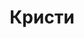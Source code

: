 ---
title: "Кристи"
description: "Русская девушка эскорт, с тонкой талией и пышными округлостями, предлагает свои услуги уверенным в себе мужчинам, которые жаждут страстного общения. Вы проведете время безусловно в приятном обществе, так как я девушка образованная, могу красиво одеваться и обладаю мягким характером.
 

Я люблю путешествия и считаю спорт неотъемлемой частью своей жизни. Кроме русского, знаю английский язык в достаточной мере, чтобы поддержать разговор с иностранцем. Красивые девушки эскорт, к которым я себя отношу, строят свое общение с клиентом на симпатии межличностном влечении. Закажите встречу со мной через менеджера, чтобы убедиться в этом."
Price: "От 1000$"
height: "177"
weight: "49"
age: "22"
folder: kristi
mainImage: kristi.webp
bustSize: "3"
hairColor: "brunet"
visa: "usa"
images:
  - 2.webp
  - 3.webp
---
